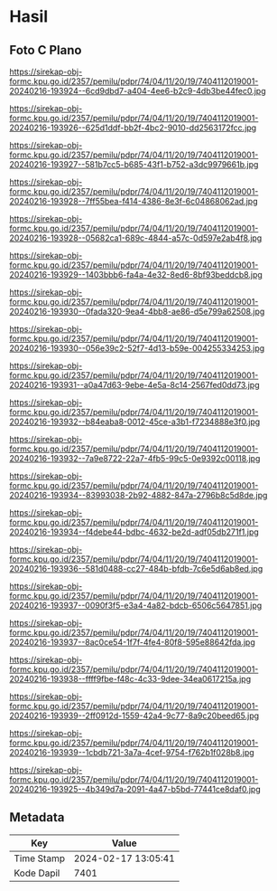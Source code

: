 # Hasil

## Foto C Plano

https://sirekap-obj-formc.kpu.go.id/2357/pemilu/pdpr/74/04/11/20/19/7404112019001-20240216-193924--6cd9dbd7-a404-4ee6-b2c9-4db3be44fec0.jpg

https://sirekap-obj-formc.kpu.go.id/2357/pemilu/pdpr/74/04/11/20/19/7404112019001-20240216-193926--625d1ddf-bb2f-4bc2-9010-dd2563172fcc.jpg

https://sirekap-obj-formc.kpu.go.id/2357/pemilu/pdpr/74/04/11/20/19/7404112019001-20240216-193927--581b7cc5-b685-43f1-b752-a3dc9979661b.jpg

https://sirekap-obj-formc.kpu.go.id/2357/pemilu/pdpr/74/04/11/20/19/7404112019001-20240216-193928--7ff55bea-f414-4386-8e3f-6c04868062ad.jpg

https://sirekap-obj-formc.kpu.go.id/2357/pemilu/pdpr/74/04/11/20/19/7404112019001-20240216-193928--05682ca1-689c-4844-a57c-0d597e2ab4f8.jpg

https://sirekap-obj-formc.kpu.go.id/2357/pemilu/pdpr/74/04/11/20/19/7404112019001-20240216-193929--1403bbb6-fa4a-4e32-8ed6-8bf93beddcb8.jpg

https://sirekap-obj-formc.kpu.go.id/2357/pemilu/pdpr/74/04/11/20/19/7404112019001-20240216-193930--0fada320-9ea4-4bb8-ae86-d5e799a62508.jpg

https://sirekap-obj-formc.kpu.go.id/2357/pemilu/pdpr/74/04/11/20/19/7404112019001-20240216-193930--056e39c2-52f7-4d13-b59e-004255334253.jpg

https://sirekap-obj-formc.kpu.go.id/2357/pemilu/pdpr/74/04/11/20/19/7404112019001-20240216-193931--a0a47d63-9ebe-4e5a-8c14-2567fed0dd73.jpg

https://sirekap-obj-formc.kpu.go.id/2357/pemilu/pdpr/74/04/11/20/19/7404112019001-20240216-193932--b84eaba8-0012-45ce-a3b1-f7234888e3f0.jpg

https://sirekap-obj-formc.kpu.go.id/2357/pemilu/pdpr/74/04/11/20/19/7404112019001-20240216-193932--7a9e8722-22a7-4fb5-99c5-0e9392c00118.jpg

https://sirekap-obj-formc.kpu.go.id/2357/pemilu/pdpr/74/04/11/20/19/7404112019001-20240216-193934--83993038-2b92-4882-847a-2796b8c5d8de.jpg

https://sirekap-obj-formc.kpu.go.id/2357/pemilu/pdpr/74/04/11/20/19/7404112019001-20240216-193934--f4debe44-bdbc-4632-be2d-adf05db271f1.jpg

https://sirekap-obj-formc.kpu.go.id/2357/pemilu/pdpr/74/04/11/20/19/7404112019001-20240216-193936--581d0488-cc27-484b-bfdb-7c6e5d6ab8ed.jpg

https://sirekap-obj-formc.kpu.go.id/2357/pemilu/pdpr/74/04/11/20/19/7404112019001-20240216-193937--0090f3f5-e3a4-4a82-bdcb-6506c5647851.jpg

https://sirekap-obj-formc.kpu.go.id/2357/pemilu/pdpr/74/04/11/20/19/7404112019001-20240216-193937--8ac0ce54-1f7f-4fe4-80f8-595e88642fda.jpg

https://sirekap-obj-formc.kpu.go.id/2357/pemilu/pdpr/74/04/11/20/19/7404112019001-20240216-193938--ffff9fbe-f48c-4c33-9dee-34ea0617215a.jpg

https://sirekap-obj-formc.kpu.go.id/2357/pemilu/pdpr/74/04/11/20/19/7404112019001-20240216-193939--2ff0912d-1559-42a4-9c77-8a9c20beed65.jpg

https://sirekap-obj-formc.kpu.go.id/2357/pemilu/pdpr/74/04/11/20/19/7404112019001-20240216-193939--1cbdb721-3a7a-4cef-9754-f762b1f028b8.jpg

https://sirekap-obj-formc.kpu.go.id/2357/pemilu/pdpr/74/04/11/20/19/7404112019001-20240216-193925--4b349d7a-2091-4a47-b5bd-77441ce8daf0.jpg


## Metadata

| Key        | Value               |
| ---------- | ------------------- |
| Time Stamp | 2024-02-17 13:05:41 |
| Kode Dapil | 7401                |




